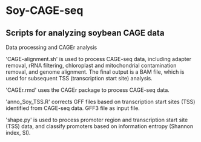# Soy-CAGE-seq
## Scripts for analyzing soybean CAGE data
Data processing and CAGEr analysis

'CAGE-alignment.sh' is used to process CAGE-seq data, including adapter removal, rRNA filtering, chloroplast and mitochondrial contamination removal, and genome alignment. The final output is a BAM file, which is used for subsequent TSS (transcription start site) analysis.

'CAGEr.rmd' uses the CAGEr package to process CAGE-seq data.

'anno_Soy_TSS.R' corrects GFF files based on transcription start sites (TSS) identified from CAGE-seq data. GFF3 file as input file.

'shape.py' is used to process promoter region and transcription start site (TSS) data, and classify promoters based on information entropy (Shannon index, SI).



